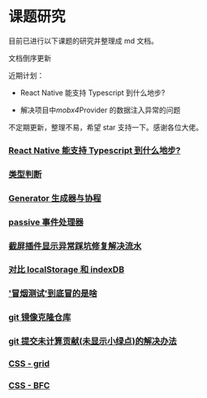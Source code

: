 # 课题研究

目前已进行以下课题的研究并整理成 md 文档。

文档倒序更新

近期计划：

- React Native 能支持 Typescript 到什么地步?

- 解决项目中*mobx4*Provider 的数据注入异常的问题

不定期更新，整理不易，希望 star 支持一下。感谢各位大佬。

### [React Native 能支持 Typescript 到什么地步?](/supportRN/)

### [类型判断](/js-type/)

### [Generator 生成器与协程](/generator/)

### [passive 事件处理器](/capture-problem/)

### [截屏插件显示异常踩坑修复解决流水](/capture-problem/)

### [对比 localStorage 和 indexDB](/indexDB/)

### ['冒烟测试'到底冒的是啥](/smokeTest/)

### [git 镜像克隆仓库](/gitMirrorClone/)

### [git 提交未计算贡献(未显示小绿点)的解决办法](/gitContribute/)

### [CSS - grid](/CSSGrid/)

### [CSS - BFC](/BFC/)
